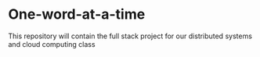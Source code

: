 # One-word-at-a-time
This repository will contain the full stack project for our distributed systems and cloud computing class
